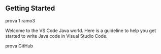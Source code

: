 ## Getting Started
prova 1
ramo3

Welcome to the VS Code Java world. Here is a guideline to help you get started to write Java code in Visual Studio Code.

prova GitHub
